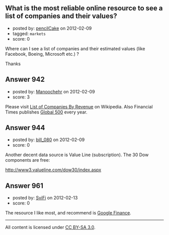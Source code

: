 ## What is the most reliable online resource to see a list of companies and their values?

- posted by: [pencilCake](https://stackexchange.com/users/-1/403-pencilcake) on 2012-02-09
- tagged: `markets`
- score: 0

Where can I see a list of companies and their estimated values (like Facebook, Boeing, Microsoft etc.) ?

Thanks


## Answer 942

- posted by: [Manoochehr](https://stackexchange.com/users/-1/400-manoochehr) on 2012-02-09
- score: 3

<p>Please visit <a href="http://en.wikipedia.org/wiki/List_of_companies_by_revenue" rel="nofollow">List of Companies By Revenue</a> on Wikipedia. Also Financial Times publishes <a href="http://media.ft.com/cms/253867ca-1a60-11e0-b003-00144feab49a.pdf" rel="nofollow">Global 500</a> every year.</p>



## Answer 944

- posted by: [bill_080](https://stackexchange.com/users/-1/612-bill-080) on 2012-02-09
- score: 0

Another decent data source is Value Line (subscription).   The 30 Dow components are free:

http://www3.valueline.com/dow30/index.aspx



## Answer 961

- posted by: [SviFi](https://stackexchange.com/users/-1/686-svifi) on 2012-02-13
- score: 0

<p>The resource I like most, and recommend is <a href="http://finance.google.com" rel="nofollow">Google Finance</a>.</p>




---

All content is licensed under [CC BY-SA 3.0](https://creativecommons.org/licenses/by-sa/3.0/).
